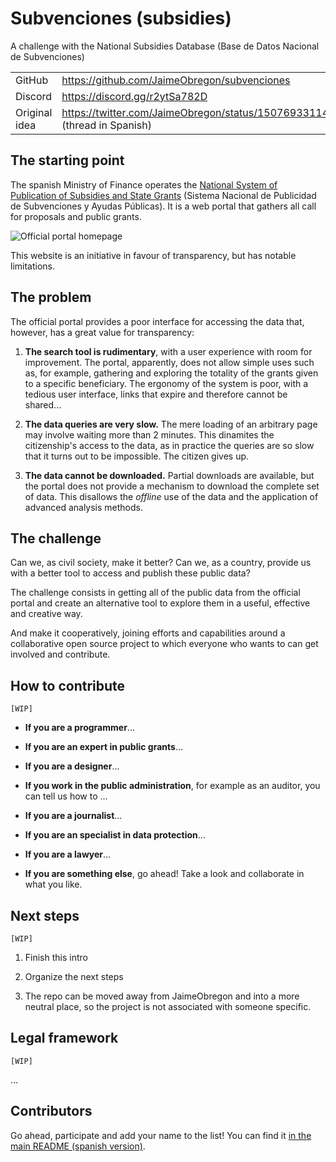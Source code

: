 # Subvenciones (subsidies)

A challenge with the National Subsidies Database (Base de Datos Nacional de Subvenciones)

|              |                                                                    |
| ------------ | ------------------------------------------------------------------ |
| GitHub       | https://github.com/JaimeObregon/subvenciones                       |
| Discord      | https://discord.gg/r2ytSa782D                                      |
| Original idea | https://twitter.com/JaimeObregon/status/1507693311422877697 (thread in Spanish) |

## The starting point

The spanish Ministry of Finance operates the [National System of Publication of Subsidies and State Grants](https://www.infosuvenciones.es) (Sistema Nacional de Publicidad de Subvenciones y Ayudas Públicas). It is a web portal that gathers all call for proposals and public grants.

![Official portal homepage](docs/assets/infosubvenciones-home.jpg)

This website is an initiative in favour of transparency, but has notable limitations.

## The problem

The official portal provides a poor interface for accessing the data that, however, has a great value for transparency:

1. **The search tool is rudimentary**, with a user experience with room for improvement. The portal, apparently, does not allow simple uses such as, for example, gathering and exploring the totality of the grants given to a specific beneficiary. The ergonomy of the system is poor, with a tedious user interface, links that expire and therefore cannot be shared...

1. **The data queries are very slow.** The mere loading of an arbitrary page may involve waiting more than 2 minutes. This dinamites the citizenship's access to the data, as in practice the queries are so slow that it turns out to be impossible. The citizen gives up.

1. **The data cannot be downloaded.** Partial downloads are available, but the portal does not provide a mechanism to download the complete set of data. This disallows the _offline_ use of the data and the application of advanced analysis methods.

## The challenge

Can we, as civil society, make it better? Can we, as a country, provide us with a better tool to access and publish these public data?

The challenge consists in getting all of the public data from the official portal and create an alternative tool to explore them in a useful, effective and creative way.

And make it cooperatively, joining efforts and capabilities around a collaborative open source project to which everyone who wants to can get involved and contribute.

## How to contribute

`[WIP]`

- **If you are a programmer**...

- **If you are an expert in public grants**...

- **If you are a designer**...

- **If you work in the public administration**, for example as an auditor, you can tell us how to ...

- **If you are a journalist**...

- **If you are an specialist in data protection**...

- **If you are a lawyer**...

- **If you are something else**, go ahead! Take a look and collaborate in what you like.

## Next steps

`[WIP]`

1. Finish this intro

1. Organize the next steps

1. The repo can be moved away from JaimeObregon and into a more neutral place, so the project is not associated with someone specific.

## Legal framework

`[WIP]`

...

## Contributors

Go ahead, participate and add your name to the list! You can find it [in the main README (spanish version)](README.md).
